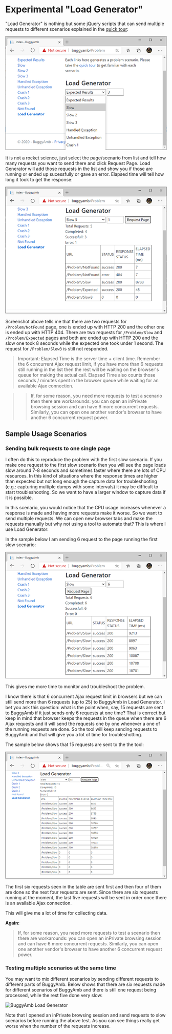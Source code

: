 <h1>Experimental "Load Generator"</h1>

"Load Generator" is nothing but some jQuery scripts that can send multiple requests to  different scenarios explained in the <a href="quick_tour.md">quick tour</a>:

![BuggyAmb Load Generator](Images/load_generator.png)

It is not a rocket science, just select the page/scenario from list and tell how many requests you want to send there and click Request Page. Load Generator will add those requests in the list and show you if those are running or ended up sucessfully or gave an error. Elapsed time will tell how long it took to get the response:

![BuggyAmb Load Generator](Images/load_generator_in_action.png)

Screenshot above tells me that there are two requests for <code>/Problem/NotFound</code> page, one is ended up with HTTP 200 and the other one is ended up with HTTP 404. There are two requests for <code>/Problem/Slow</code> and <code>/Problem/Expected</code> pages and both are ended up with HTTP 200 and the slow one took 8 seconds while the expected one took under 1 second. The request for <code>/Problem/Slow3</code> is still not responded. 

>Important: Elapsed Time is the server time + client time. Remember the 6 concurrent Ajax request limit, if you have more than 6 requests still running in the list then the rest will be waiting on the browser's queue for making the actual call. Elapsed Time also counts those seconds / minutes spent in the browser queue while waiting for an available Ajax connection.

>>If, for some reason, you need more requests to test a scenario then there are workarounds: you can open an inPrivate browsing session and can have 6 more concurrent requests. Similarly, you can open one another vendor's browser to have another 6 concurrent request power.

<h2>Sample Usage Scenarios</h2>

<h3>Sending bulk requests to one single page</h3>

I often do this to reproduce the problem with the first slow scenario. If you make one request to the first slow scenario then you will see the page loads slow around 7-8 seconds and sometimes faster where there are lots of CPU resources. In this kind of situations where the response times are higher than expected but not long enough the capture data for troubleshooting (e.g.: capturing multiple dumps with some intervals) it may be difficult to start troubleshooting. So we want to have a larger window to capture data if it is possible.

In this scenario, you would notice that the CPU usage increases whenever a response is made and having more requests make it worse. So we want to send multiple requests. We can open new browser tabs and make the requests manually but why not using a tool to automate that? This is where I use Load Generator:

In the sample below I am sending 6 request to the page running the first slow scenario:

![BuggyAmb Load Generator](Images/load_generator_slow1_6requests.png)

This gives me more time to monitor and troubleshoot the problem.

I know there is that 6 concurrent Ajax request limit in browsers but we can still send more than 6 requests (up to 25) to BuggyAmb in Load Generator. I bet you ask this question: what is the point when, say, 15 requests are sent to BuggyAmb if it just sends only 6 requests at one time? That is correct but keep in mind that browser keeps the requests in the queue when there are 6 Ajax requests and it will send the requests one by one whenever a one of the running requests are done. So the tool will keep sending requests to BuggyAmb and that will give you a lot of time for troubleshotting.

The sample below shows that 15 requests are sent to the the tool:

![BuggyAmb Load Generator](Images/load_generator_slow1_15requests.png)

The first six requests seen in the table are sent first and then four of them are done so the next four requests are sent. Since there are six requests running at the moment, the last five requests will be sent in order once there is an available Ajax connection.

This will give me a lot of time for collecting data.

<b>Again:</b>

>If, for some reason, you need more requests to test a scenario then there are workarounds: you can open an inPrivate browsing session and can have 6 more concurrent requests. Similarly, you can open one another vendor's browser to have another 6 concurrent request power.

<h3>Testing multiple scenarios at the same time</h3>

You may want to mix different scenarios by sending different requests to different parts of BuggyAmb. Below shows that there are six requests made for different scenarios of BuggyAmb and there is still one request being processed, while the rest five done very slow:

![BuggyAmb Load Generator](Images/load_generator_mixed.png)

Note that I opened an inPrivate browsing session and send requests to slow scenarios before running the above test. As you can see things really get worse when the number of the requests increase.



